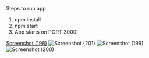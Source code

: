 
Steps to run app
1) npm install
2) npm start
3) App starts on PORT 3000!

[Screenshot (198)](https://user-images.githubusercontent.com/48115848/126752969-dbaffc5c-b8aa-490f-82a2-0cd7f54afac5.png)
![Screenshot (201)](https://user-images.githubusercontent.com/48115848/126753091-d58de119-847c-4767-84d1-50bcf603c77b.png)
![Screenshot (199)](https://user-images.githubusercontent.com/48115848/126753096-45871eb7-79fd-4230-aa07-7097d17b8b21.png)
![Screenshot (200)](https://user-images.githubusercontent.com/48115848/126753098-63d5fd07-d21f-4413-b091-2a06c9f25ec3.png)
